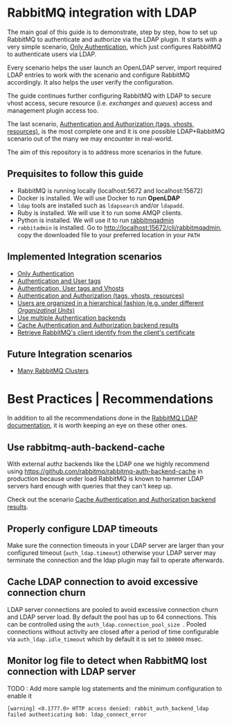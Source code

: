 # RabbitMQ integration with LDAP

The main goal of this guide is to demonstrate, step by step, how to set up RabbitMQ to authenticate and authorize via the LDAP plugin. It starts with a very simple scenario, [Only Authentication](only-authentication/README.md), which just configures RabbitMQ to authenticate users via LDAP.

Every scenario helps the user launch an OpenLDAP server, import required LDAP entries to work with the scenario and configure RabbitMQ accordingly. It also helps the user verify the configuration.  

The guide continues further configuring RabbitMQ with LDAP to secure vhost access, secure resource (i.e. *exchanges* and *queues*) access and management plugin access too.

The last scenario, [Authentication and Authorization (tags, vhosts, resources)](auth-and-authz/README.md), is the most complete one and it is one possible LDAP+RabbitMQ scenario out of the many we may encounter in real-world.

The aim of this repository is to address more scenarios in the future.

## Prequisites to follow this guide

- RabbitMQ is running locally (localhost:5672 and localhost:15672)
- Docker is installed. We will use Docker to run **OpenLDAP**
- `ldap` tools are installed such as `ldapsearch` and/or `ldapadd`.
- Ruby is installed. We will use it to run some AMQP clients.
- Python is installed. We will use it to run [rabbitmqadmin](https://www.rabbitmq.com/management-cli.html)
- `rabbitadmin` is installed.  Go to [http://localhost:15672/cli/rabbitmqadmin](http://localhost:15672/cli/rabbitmqadmin]), copy the downloaded file to your preferred location in your `PATH`

## Implemented Integration scenarios

- [Only Authentication](only-authentication/README.md)
- [Authentication and User tags](authentication-and-tags/README.md)
- [Authentication, User tags and Vhosts](auth-tags-vhost/README.md)
- [Authentication and Authorization (tags, vhosts, resources)](auth-and-authz/README.md)
- [Users are organized in a hierarchical fashion (e.g. under different *Organizatinal Units*)](hierarchical-user-organization/README.md)
- [Use multiple Authentication backends](multiple-auth-backends/README.md)
- [Cache Authentication and Authorization backend results](cache-auth-results/README.md)
- [Retrieve RabbitMQ's client identify from the client's certificate](tls-identify/README.md)

## Future Integration scenarios

- [Many RabbitMQ Clusters](many-rabbitmq-clusters/README.md)

# Best Practices | Recommendations

In addition to all the recommendations done in the [RabbitMQ LDAP documentation](https://www.rabbitmq.com/ldap.html), it is worth keeping an eye on these other ones.

## Use rabbitmq-auth-backend-cache

With external authz backends like the LDAP one we highly recommend using https://github.com/rabbitmq/rabbitmq-auth-backend-cache in production because under load RabbitMQ is known to hammer LDAP servers hard enough with queries that they can't keep up.

Check out the scenario [Cache Authentication and Authorization backend results](cache-auth-results/README.md).

## Properly configure LDAP timeouts

Make sure the connection timeouts in your LDAP server are larger than your configured timeout (`auth_ldap.timeout`) otherwise your LDAP server may terminate the connection and the ldap plugin may fail to operate afterwards.

## Cache LDAP connection to avoid excessive connection churn

LDAP server connections are pooled to avoid excessive connection churn and LDAP server load. By default the pool has up to 64 connections. This can be controlled using the `auth_ldap.connection_pool_size `. Pooled connections without activity are closed after a period of time configurable via `auth_ldap.idle_timeout` which by default it is set to `300000` msec.

## Monitor log file to detect when RabbitMQ lost connection with LDAP server

TODO : Add more sample log statements and the minimum configuration to enable it

```
[warning] <0.1777.0> HTTP access denied: rabbit_auth_backend_ldap failed authenticating bob: ldap_connect_error
```

